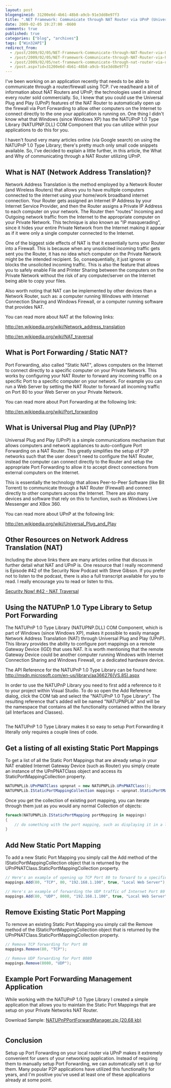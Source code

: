 ```yaml
---
layout: post
blogengineid: 31200e6d-4b61-48b8-a9cb-91e3dd8e97f3
title: ".NET Framework: Communicate through NAT Router via UPnP (Universal Plug and Play)"
date: 2009-02-05 19:27:00 -0600
comments: true
published: true
categories: ["blog", "archives"]
tags: ["Win32API"]
redirect_from: 
  - /post/2009/02/05/NET-Framework-Communicate-through-NAT-Router-via-UPnP.aspx
  - /post/2009/02/05/NET-Framework-Communicate-through-NAT-Router-via-UPnP
  - /post/2009/02/05/net-framework-communicate-through-nat-router-via-upnp
  - /post.aspx?id=31200e6d-4b61-48b8-a9cb-91e3dd8e97f3
---
```

<!-- more -->

I've been working on an application recently that needs to be able to communicate through a router/firewall using TCP. I've read/heard a bit of information about NAT Routers and UPnP; the technologies used in almost every router sold commercially. So, I knew that you could use the Universal Plug and Play (UPnP) features of the NAT Router to automatically open up the firewall via Port Forwarding to allow other computers on the Internet to connect directly to the one your application is running on. One thing I didn't know what that Windows (since Windows XP) has the NATUPnP 1.0 Type Library (NATUPNP.DLL) COM Component that you can utilize within your applications to do this for you.

I haven't found very many articles online (via Google search) on using the NATUPnP 1.0 Type Library; there's pretty much only small code snippets available. So, I've decided to explain a little further, in this article, the What and Why of communicating through a NAT Router utilizing UPnP.

## What is NAT (Network Address Translation)?

Network Address Translation is the method employed by a Network Router (and Wireless Routers) that allows you to have multiple computers connected to the internet using your home/work broadband internet connection. Your Router gets assigned an Internet IP Address by your Internet Service Provider, and then the Router assigns a Private IP Address to each computer on your network. The Router then "routes" Incoming and Outgoing network traffic from the Internet to the appropriate computer on your Private Network. This technique is also known as "IP masquerading", since it hides your entire Private Network from the Internet making it appear as if it were only a single computer connected to the Internet.

One of the biggest side effects of NAT is that it essentially turns your Router into a Firewall. This is because when any unsolicited incoming traffic gets sent you the Router, it has no idea which computer on the Private Network might be the intended recipient. So, consequentially, it just ignores or blocks the unsolicited incoming traffic. This is also the feature that allows you to safely enable File and Printer Sharing between the computers on the Private Network without the risk of any computer/server on the Internet being able to copy your files.

Also worth noting that NAT can be implemented by other devices than a Network Router, such as: a computer running Windows with Internet Connection Sharing and Windows Firewall, or a computer running software that provides NAT.

You can read more about NAT at the following links:

<a href="http://en.wikipedia.org/wiki/Network_address_translation">http://en.wikipedia.org/wiki/Network_address_translation</a>

<a href="http://en.wikipedia.org/wiki/NAT_traversal">http://en.wikipedia.org/wiki/NAT_traversal</a>

## What is Port Forwarding / Static NAT?

Port Forwarding, also called "Static NAT", allows computers on the Internet to connect directly to a specific computer on your Private Network. This works by configuring your NAT Router to forward any incoming traffic on a specific Port to a specific computer on your network. For example you can run a Web Server by setting the NAT Router to forward all incoming traffic on Port 80 to your Web Server on your Private Network.

You can read more about Port Forwarding at the following link:

<a href="http://en.wikipedia.org/wiki/Port_forwarding">http://en.wikipedia.org/wiki/Port_forwarding</a>

## What is Universal Plug and Play (UPnP)?

Universal Plug and Play (UPnP) is a simple communications mechanism that allows computers and network appliances to auto-configure Port Forwarding on a NAT Router. This greatly simplifies the setup of P2P networks such that the user doesn't need to configure the NAT Router, instead the computer can connect directly to the Router and setup the appropriate Port Forwarding to allow it to accept direct connections from external computers on the Internet.

This is essentially the technology that allows Peer-to-Peer Software (like Bit Torrent) to communicate through a NAT Router (Firewall) and connect directly to other computers across the Internet. There are also many devices and software that rely on this to function, such as Windows Live Messenger and XBox 360.

You can read more about UPnP at the following link:

<a href="http://en.wikipedia.org/wiki/Universal_Plug_and_Play">http://en.wikipedia.org/wiki/Universal_Plug_and_Play</a>

## Other Resources on Network Address Translation (NAT)

Including the above links there are many articles online that discuss in further detail what NAT and UPnP is. One resource that I really recommend is Episode #42 of the Security Now Podcast with Steve Gibson. If you prefer not to listen to the podcast, there is also a full transcript available for you to read. I really encourage you to read or listen to this.

<a href="http://www.grc.com/securitynow.htm#42">Security Now! #42 - NAT Traversal</a>

## Using the NATUPnP 1.0 Type Library to Setup Port Forwarding

The NATUPnP 1.0 Type Library (NATUPNP.DLL) COM Component, which is part of Windows (since Windows XP), makes it possible to easily manage Network Address Translation (NAT) through Universal Plug and Play (UPnP). This library provides the ability to configure port mappings on a remote Gateway Device (IGD) that uses NAT. It is worth mentioning that the remote Gateway Device could be another computer running Windows with Internet Connection Sharing and Windows Firewall, or a dedicated hardware device.

The API Reference for the NATUPnP 1.0 Type Library can be found here: <a href="http://msdn.microsoft.com/en-us/library/aa366276(VS.85).aspx">http://msdn.microsoft.com/en-us/library/aa366276(VS.85).aspx</a>

In order to use the NATUPnP Library you need to first add a reference to it to your project within Visual Studio. To do so open the Add Reference dialog, click the COM tab and select the "NATUPnP 1.0 Type Library". The resulting reference that's added will be named "NATUPNPLib" and will be the namespace that contains all the functionality contained within the library (all Interfaces and Classes).

<img src="/files/NATUPNPCOMLibrary_001.png" alt="" />

The NATUPnP 1.0 Type Library makes it so easy to setup Port Forwarding it literally only requires a couple lines of code.

## Get a listing of all existing Static Port Mappings

To get a list of all the Static Port Mappings that are already setup in your NAT enabled Internet Gateway Device (such as Router) you simply create an instance of the UPnPNATClass object and access its StaticPortMappingCollection property.

```csharp
NATUPNPLib.UPnPNATClass upnpnat = new NATUPNPLib.UPnPNATClass();
NATUPNPLib.IStaticPortMappingCollection mappings = upnpnat.StaticPortMappingCollection;
```

Once you get the collection of existing port mapping, you can iterate through them just as you would any normal Collection of objects:

```csharp
foreach(NATUPNPLib.IStaticPortMapping portMapping in mappings)
{
    // do something with the port mapping, such as displaying it in a listbox
}
```

## Add New Static Port Mapping

To add a new Static Port Mapping you simply call the Add method of the IStaticPortMappingCollection object that is returned by the UPnPNATClass.StaticPortMappingCollection property.

```csharp
// Here's an example of opening up TCP Port 80 to forward to a specific Computer on the Private Network
mappings.Add(80, "TCP", 80, "192.168.1.100", true, "Local Web Server");

// Here's an example of forwarding the UDP traffic of Internet Port 80 to Port 8080 on a Computer on the Private Network
mappings.Add(80, "UDP", 8080, "192.168.1.100", true, "Local Web Server");
```

## Remove Existing Static Port Mapping

To remove an existing Static Port Mapping you simply call the Remove method of the IStaticPortMappingCollection object that is returned by the UPnPNATClass.StaticPortMappingCollection property.

```csharp
// Remove TCP forwarding for Port 80
mappings.Remove(80, "TCP");

// Remove UDP forwarding for Port 8080
mappings.Remove(8080, "UDP");
```

## Example Port Forwarding Management Application

While working with the NATUPnP 1.0 Type Library I created a simple application that allows you to maintain the Static Port Mappings that are setup on your Private Networks NAT Router.

Download Sample: <a href="/files/NATUPnPPortForwardManager.zip" rel="enclosure">NATUPnPPortForwardManager.zip (20.68 kb)</a>

<img src="/files/NATUPNPCOMLibrary_002.png" alt="" />

## Conclusion

Setup up Port Forwarding on your local router via UPnP makes it extremely convenient for users of your networking application. Instead of requiring them to manually setup Port Forwarding, we can automatically set it up for them. Many popular P2P applications have utilized this functionality for years, and I'm positive you've used at least one of these applications already at some point.
